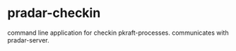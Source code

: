 # pradar-checkin

command line application for checkin pkraft-processes. communicates with pradar-server.

